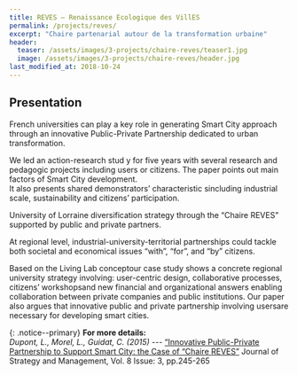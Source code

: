 ```yaml
---
title: REVES – Renaissance Ecologique des VillES
permalink: /projects/reves/
excerpt: "Chaire partenarial autour de la transformation urbaine"
header:
  teaser: /assets/images/3-projects/chaire-reves/teaser1.jpg
  image: /assets/images/3-projects/chaire-reves/header.jpg
last_modified_at: 2018-10-24
---
```


## Presentation
<!-- Purpose -->
French universities can play a key role in generating Smart City approach through an innovative Public-Private Partnership dedicated to urban transformation.

<!-- Methodology -->
We  led an action-research stud y for  five  years  with  several  research  and  pedagogic projects including users or citizens. 
The  paper  points out main factors  of Smart  City  development.  
It  also  presents shared demonstrators’ characteristic sincluding industrial scale, sustainability and citizens’ participation. 
<!-- Practical implications -->
University of  Lorraine diversification strategy through  the “Chaire  REVES” supported by public and private partners. 
<!-- Social  implications -->
At  regional  level,  industrial-university-territorial  partnerships could tackle  both societal and economical issues “with”, “for”, and “by” citizens.
<!-- Originality/ Value -->
Based  on the Living  Lab conceptour  case  study  shows a concrete regional university strategy  involving: user-centric design,  collaborative processes,  citizens’  workshopsand new financial  and organizational answers enabling collaboration  between  private  companies  and public  institutions.
Our  paper  also argues  that  innovative  public  and  private  partnership involving usersare necessary for developing smart cities.


{:   .notice--primary}
**For more details:** <br>
<cite>Dupont, L., Morel, L., Guidat, C. (2015)</cite> --- [“Innovative Public-Private Partnership to Support Smart City: the Case of “Chaire REVES”](https://doi.org/10.1108/JSMA-03-2015-0027) Journal of Strategy and Management, Vol. 8 Issue: 3, pp.245-265
